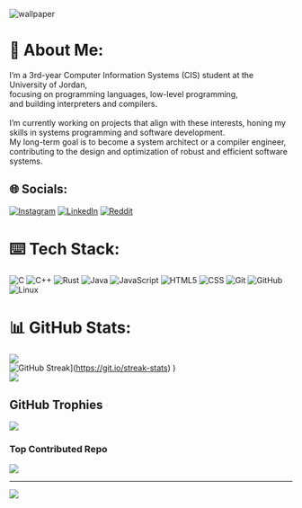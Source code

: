 ![wallpaper](https://i.pinimg.com/originals/bc/b9/f4/bcb9f4e0f0a2a50d640b62c8c7b12388.jpg)
# 📓 About Me:
I’m a 3rd-year Computer Information Systems (CIS) student at the University of Jordan, <br>focusing on programming languages, low-level programming, <br>and building interpreters and compilers. <br><br>I’m currently working on projects that align with these interests, honing my skills in systems programming and software development.<br>My long-term goal is to become a system architect or a compiler engineer, contributing to the design and optimization of robust and efficient software systems.


## 🌐 Socials:
[![Instagram](https://img.shields.io/badge/Instagram-%23E4405F.svg?logo=Instagram&logoColor=white)](https://instagram.com/Anas.j17) [![LinkedIn](https://img.shields.io/badge/LinkedIn-%230077B5.svg?logo=linkedin&logoColor=white)](https://www.linkedin.com/in/anas-a-aljallad-110839334/) [![Reddit](https://img.shields.io/badge/Reddit-%23FF4500.svg?logo=Reddit&logoColor=white)](https://reddit.com/user/0Risotto) 

# ⌨️ Tech Stack:
![C](https://img.shields.io/badge/c-%2300599C.svg?style=for-the-badge&logo=c&logoColor=white)   ![C++](https://img.shields.io/badge/c++-%2300599C.svg?style=for-the-badge&logo=c%2B%2B&logoColor=white)  ![Rust](https://img.shields.io/badge/rust-%23000000.svg?style=for-the-badge&logo=rust&logoColor=white)  ![Java](https://img.shields.io/badge/java-%23ED8B00.svg?style=for-the-badge&logo=openjdk&logoColor=white)  ![JavaScript](https://img.shields.io/badge/javascript-%23323330.svg?style=for-the-badge&logo=javascript&logoColor=%23F7DF1E)  ![HTML5](https://img.shields.io/badge/html5-%23E34F26.svg?style=for-the-badge&logo=html5&logoColor=white) ![CSS](https://img.shields.io/badge/CSS3-1572B6?style=for-the-badge&logo=css3&logoColor=white) ![Git](https://img.shields.io/badge/git-%23F05033.svg?style=for-the-badge&logo=git&logoColor=white)  ![GitHub](https://img.shields.io/badge/github-%23121011.svg?style=for-the-badge&logo=github&logoColor=white)  ![Linux](https://img.shields.io/badge/Linux-FCC624?style=for-the-badge&logo=linux&logoColor=black)  
# 📊 GitHub Stats:
![](https://github-readme-stats.vercel.app/api?username=0Risotto&theme=dark&hide_border=false&include_all_commits=true&count_private=false)<br/>
![GitHub Streak](https://streak-stats.demolab.com?user=&theme=shadow-brown)](https://git.io/streak-stats) )<br/>
![](https://github-readme-stats.vercel.app/api/top-langs/?username=0Risotto&theme=dark&hide_border=false&include_all_commits=true&count_private=false&layout=compact)

##  GitHub Trophies
![](https://github-profile-trophy.vercel.app/?username=0Risotto&theme=tokyonight&no-frame=true&no-bg=false&margin-w=4)

###  Top Contributed Repo
![](https://github-contributor-stats.vercel.app/api?username=0Risotto&limit=5&theme=dark&combine_all_yearly_contributions=true)

---
[![](https://visitcount.itsvg.in/api?id=0Risotto&icon=0&color=0)](https://visitcount.itsvg.in)

<!-- Proudly created with GPRM ( https://gprm.itsvg.in ) -->
